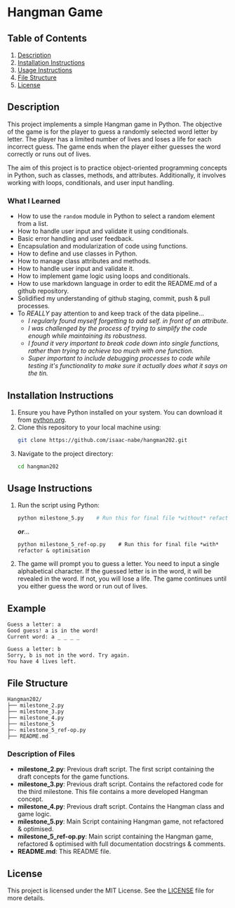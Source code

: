 # Hangman Game

## Table of Contents

1. [Description](#description)
2. [Installation Instructions](#installation-instructions)
3. [Usage Instructions](#usage-instructions)
4. [File Structure](#file-structure)
5. [License](#license)

## Description
This project implements a simple Hangman game in Python. The objective of the game is for the player to guess a randomly selected word letter by letter. The player has a limited number of lives and loses a life for each incorrect guess. The game ends when the player either guesses the word correctly or runs out of lives.

The aim of this project is to practice object-oriented programming concepts in Python, such as classes, methods, and attributes. Additionally, it involves working with loops, conditionals, and user input handling.

### What I Learned

- How to use the `random` module in Python to select a random element from a list.
- How to handle user input and validate it using conditionals.
- Basic error handling and user feedback.
- Encapsulation and modularization of code using functions.
- How to define and use classes in Python.
- How to manage class attributes and methods.
- How to handle user input and validate it.
- How to implement game logic using loops and conditionals.
- How to use markdown language in order to edit the README.md of a github repository.
- Solidified my understanding of github staging, commit, push & pull processes.
- To *REALLY* pay attention to and keep track of the data pipeline...
    - *I regularly found myself forgetting to add self. in front of an attribute.*
    - *I was challenged by the process of trying to simplify the code enough while maintaining its robustness.*
    - *I found it very important to break code down into single functions, rather than trying to achieve too much with one function.*
    - *Super important to include debugging processes to code while testing it's functionality to make sure it actually does what it says on the tin.*

## Installation Instructions

1. Ensure you have Python installed on your system. You can download it from [python.org](https://www.python.org/).
2. Clone this repository to your local machine using:
    ```sh
    git clone https://github.com/isaac-nabe/hangman202.git
    ```
3. Navigate to the project directory:
    ```sh
    cd hangman202
    ```

## Usage Instructions

1. Run the script using Python:
    ```sh
    python milestone_5.py    # Run this for final file *without* refactor/optimisation
    ```
   ***or***...
   
    ```
    python milestone_5_ref-op.py    # Run this for final file *with* refactor & optimisation

    ```
3. The game will prompt you to guess a letter. You need to input a single alphabetical character. If the guessed letter is in the word, it will be revealed in the word. If not, you will lose a life. The game continues until you either guess the word or run out of lives.

## Example
```
Guess a letter: a
Good guess! a is in the word!
Current word: a _ _ _ _

Guess a letter: b
Sorry, b is not in the word. Try again.
You have 4 lives left.
```

## File Structure
```
Hangman202/
├── milestone_2.py
├── milestone_3.py
├── milestone_4.py
├── milestone_5
├─- milestone_5_ref-op.py
├── README.md
```

### Description of Files
- **milestone_2.py**: Previous draft script. The first script containing the draft concepts for the game functions.
- **milestone_3.py**: Previous draft script. Contains the refactored code for the third milestone. This file contains a more developed Hangman concept.
- **milestone_4.py**: Previous draft script. Contains the Hangman class and game logic.
- **milestone_5.py**: Main Script containing Hangman game, not refactored & optimised.
- **milestone_5_ref-op.py**: Main script containing the Hangman game, refactored & optimised with full documentation docstrings & comments.
- **README.md**: This README file.


## License

This project is licensed under the MIT License. See the [LICENSE](https://choosealicense.com/licenses/mit/) file for more details.


